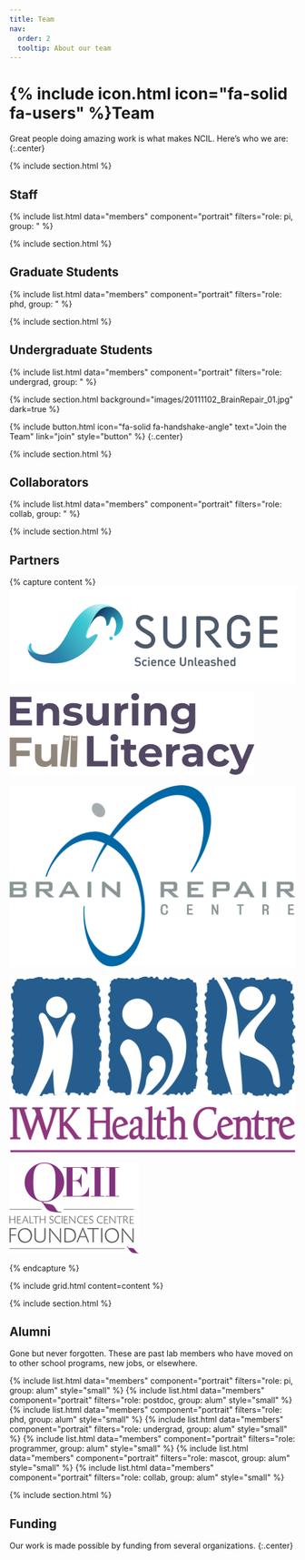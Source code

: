 ```yaml
---
title: Team
nav:
  order: 2
  tooltip: About our team
---
```


# {% include icon.html icon="fa-solid fa-users" %}Team
Great people doing amazing work is what makes NCIL. Here’s who we are:
{:.center}

{% include section.html %}

## Staff
{% include list.html data="members" component="portrait" filters="role: pi, group: " %}

{% include section.html %}

## Graduate Students
{% include list.html data="members" component="portrait" filters="role: phd, group: " %}

{% include section.html %}

## Undergraduate Students
{% include list.html data="members" component="portrait" filters="role: undergrad, group: " %}

{% include section.html background="images/20111102_BrainRepair_01.jpg" dark=true %}

{%
  include button.html
  icon="fa-solid fa-handshake-angle"
  text="Join the Team"
  link="join"
  style="button"
%}
{:.center}

{% include section.html %}

## Collaborators
{% include list.html data="members" component="portrait" filters="role: collab, group: " %}

{% include section.html %}

## Partners

{% capture content %}
[![SURGE](/images/team/S_Color_horizontal_medium_lightBG.png)](https://www.surgeinnovation.ca/)

[![Ensuring Full Literacy](/images/team/Ensuring_Full_Literacy_logo.png)](https://ensuringliteracy.ca/)

[![Brain Repair Centre](/images/team/BRC_logo.png)](https://www.brainrepair.ca/)

[![IWK Health Centre](/images/team/IWKLOGO.png)](https://www.iwk.nshealth.ca/)

[![QEII Health Sciences Centre Foundation](/images/team/QEII_logo.svg)](https://qe2foundation.ca/)

{% endcapture %}

{% include grid.html content=content %}

{% include section.html %}

## Alumni
Gone but never forgotten.
These are past lab members who have moved on to other school programs, new jobs, or elsewhere.

{% include list.html data="members" component="portrait" filters="role: pi, group: alum" style="small" %}
{% include list.html data="members" component="portrait" filters="role: postdoc, group: alum" style="small" %}
{% include list.html data="members" component="portrait" filters="role: phd, group: alum" style="small" %}
{% include list.html data="members" component="portrait" filters="role: undergrad, group: alum" style="small" %}
{% include list.html data="members" component="portrait" filters="role: programmer, group: alum" style="small" %}
{% include list.html data="members" component="portrait" filters="role: mascot, group: alum" style="small" %}
{% include list.html data="members" component="portrait" filters="role: collab, group: alum" style="small" %}

{% include section.html %}

## Funding
Our work is made possible by funding from several organizations.
{:.center}